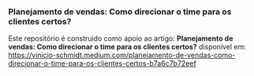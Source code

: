 ### Planejamento de vendas: Como direcionar o time para os clientes certos?

Este repositório é construido como apoio ao artigo: **Planejamento de vendas: Como direcionar o time para os clientes certos?** disponível em: https://vinicio-schmidt.medium.com/planejamento-de-vendas-como-direcionar-o-time-para-os-clientes-certos-b7a6c7b72eef

